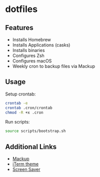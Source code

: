 # dotfiles

## Features

- Installs Homebrew
- Installs Applications (casks)
- Installs binaries
- Configures Zsh
- Configures macOS
- Weekly cron to backup files via Mackup

## Usage

Setup crontab:

```bash
crontab -e
crontab .cron/crontab
chmod -R +x .cron
```

Run scripts:

```bash
source scripts/bootstrap.sh
```

## Additional Links

- [Mackup](https://github.com/lra/mackup)
- [iTerm theme](https://gist.github.com/LukeAskew/7791943)
- [Screen Saver](https://github.com/soffes/Clock.saver)
